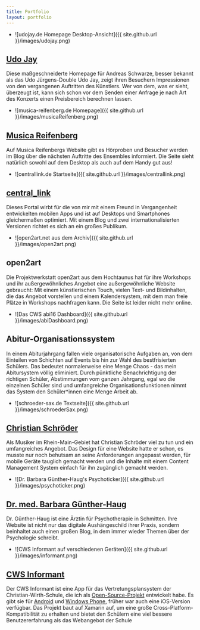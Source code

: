 ```yaml
---
title: Portfolio
layout: portfolio
---
```

- ![udojay.de Homepage Desktop-Ansicht]({{ site.github.url }}/images/udojay.png)
## [Udo Jay](https://udojay.de/)
Diese maßgeschneiderte Homepage für Andreas Schwarze, besser bekannt als das Udo Jürgens-Double Udo Jay, zeigt ihren Besuchern Impressionen von den vergangenen Auftritten des Künstlers. Wer von dem, was er sieht, überzeugt ist, kann sich schon vor dem Senden einer Anfrage je nach Art des Konzerts einen Preisbereich berechnen lassen.
- ![musica-reifenberg.de Homepage]({{ site.github.url }}/images/musicaReifenberg.png)
## [Musica Reifenberg](https://www.musica-reifenberg.de/)
Auf Musica Reifenbergs Website gibt es Hörproben und Besucher werden im Blog über die nächsten Auftritte des Ensembles informiert. Die Seite sieht natürlich sowohl auf dem Desktop als auch auf dem Handy gut aus!
- ![centrallink.de Startseite]({{ site.github.url }}/images/centrallink.png)
## [central_link](http://centrallink.de/)
Dieses Portal wirbt für die von mir mit einem Freund in Vergangenheit entwickelten mobilen Apps und ist auf Desktops und Smartphones gleichermaßen optimiert. Mit einem Blog und zwei internationalisierten Versionen richtet es sich an ein großes Publikum.
- ![open2art.net aus dem Archiv]({{ site.github.url }}/images/open2art.png)
## open2art
Die Projektwerkstatt open2art aus dem Hochtaunus hat für ihre Workshops und ihr außergewöhnliches Angebot eine außergewöhnliche Website gebraucht: Mit einem künstlerischen Touch, vielen Text- und Bildinhalten, die das Angebot vorstellen und einem Kalendersystem, mit dem man freie Plätze in Workshops nachfragen kann. Die Seite ist leider nicht mehr online.
- ![Das CWS abi16 Dashboard]({{ site.github.url }}/images/abiDashboard.png)
## Abitur-Organisationssystem
In einem Abiturjahrgang fallen viele organisatorische Aufgaben an, von dem Einteilen von Schichten auf Events bis hin zur Wahl des bestfrisierten Schülers. Das bedeutet normalerweise eine Menge Chaos - das mein Abitursystem völlig eliminiert. Durch pünktliche Benachrichtigung der richtigen Schüler, Abstimmungen vom ganzen Jahrgang, egal wo die einzelnen Schüler sind und umfangreiche Organisationsfunktionen nimmt das System den Schüler\*innen eine Menge Arbeit ab.
- ![schroeder-sax.de Textseite]({{ site.github.url }}/images/schroederSax.png)
## [Christian Schröder](http://schroeder-sax.de/)
Als Musiker im Rhein-Main-Gebiet hat Christian Schröder viel zu tun und ein umfangreiches Angebot. Das Design für eine Website hatte er schon, es musste nur noch behutsam an seine Anforderungen angepasst werden, für mobile Geräte tauglich gemacht werden und die Inhalte mit einem Content Management System einfach für ihn zugänglich gemacht werden.
- ![Dr. Barbara Günther-Haug's Psychoticker]({{ site.github.url }}/images/psychoticker.png)
## [Dr. med. Barbara Günther-Haug](http://www.blog.b-guenther-haug-psychotherapie.de/wordpress/)
Dr. Günther-Haug ist eine Ärztin für Psychotherapie in Schmitten. Ihre Website ist nicht nur das digitale Aushängeschild ihrer Praxis, sondern beinhaltet auch einen großen Blog, in dem immer wieder Themen über der Psychologie schreibt.
- ![CWS Informant auf verschiedenen Geräten]({{ site.github.url }}/images/informant.png)
## [CWS Informant](http://centrallink.de/informant/)
Der CWS Informant ist eine App für das Vertretungsplansystem der Christian-Wirth-Schule, die ich als [Open-Source-Projekt](https://github.com/reknih/UntisExp/) entwickelt habe. Es gibt sie für [Android](https://play.google.com/store/apps/details?id=vplan.vplan) und [Windows Phone](https://www.microsoft.com/de-de/store/p/cws-informant/9wzdncrfjw4k?wa=wsignin1.0&rtc=1), früher war auch eine iOS-Version verfügbar. Das Projekt baut auf Xamarin auf, um eine große Cross-Platform-Kompatibilität zu erhalten und bietet den Schülern eine viel bessere Benutzererfahrung als das Webangebot der Schule